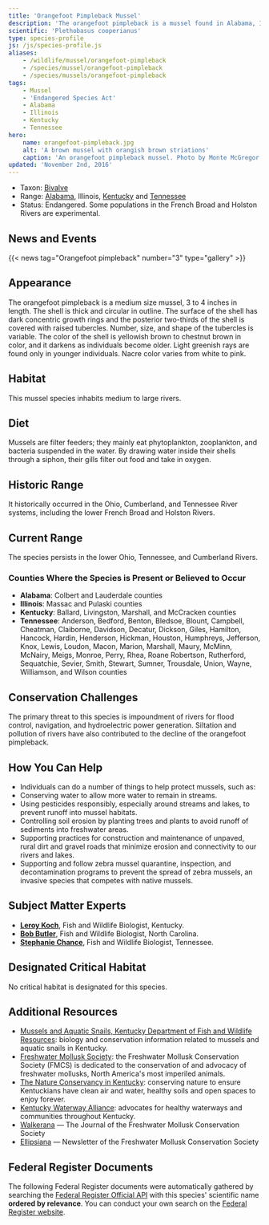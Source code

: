 ```yaml
---
title: 'Orangefoot Pimpleback Mussel'
description: 'The orangefoot pimpleback is a mussel found in Alabama, Illinois, Kentucky and Tennessee rivers.'
scientific: 'Plethobasus cooperianus'
type: species-profile
js: /js/species-profile.js
aliases:
    - /wildlife/mussel/orangefoot-pimpleback
    - /species/mussel/orangefoot-pimpleback
    - /species/mussels/orangefoot-pimpleback
tags:
    - Mussel
    - 'Endangered Species Act'
    - Alabama
    - Illinois
    - Kentucky
    - Tennessee
hero:
    name: orangefoot-pimpleback.jpg
    alt: 'A brown mussel with orangish brown striations'
    caption: 'An orangefoot pimpleback mussel. Photo by Monte McGregor, Center Mollusk Conservation, Kentucky DFWR.'
updated: 'November 2nd, 2016'
---
```


- Taxon: [Bivalve](/tag/bivalve)
- Range: [Alabama](/alabama), Illinois, [Kentucky](/kentucky) and [Tennessee](/tennessee)
- Status: Endangered. Some populations in the French Broad and Holston Rivers are experimental.

## News and Events
{{< news tag="Orangefoot pimpleback" number="3" type="gallery" >}}

## Appearance

The orangefoot pimpleback is a medium size mussel, 3 to 4 inches in length. The shell is thick and circular in outline. The surface of the shell has dark concentric growth rings and the posterior two-thirds of the shell is covered with raised tubercles. Number, size, and shape of the tubercles is variable. The color of the shell is yellowish brown to chestnut brown in color, and it darkens as individuals become older. Light greenish rays are found only in younger individuals. Nacre color varies from white to pink.

## Habitat

This mussel species inhabits medium to large rivers.

## Diet

Mussels are filter feeders; they mainly eat phytoplankton, zooplankton, and bacteria suspended in the water. By drawing water inside their shells through a siphon, their gills filter out food and take in oxygen.

## Historic Range

It historically occurred in the Ohio, Cumberland, and Tennessee River systems, including the lower French Broad and Holston Rivers.

## Current Range

The species persists in the lower Ohio, Tennessee, and Cumberland Rivers.

### Counties Where the Species is Present or Believed to Occur

- **Alabama**: Colbert and Lauderdale counties
- **Illinois**: Massac and Pulaski counties
- **Kentucky**: Ballard, Livingston, Marshall, and McCracken counties
- **Tennessee**: Anderson, Bedford, Benton, Bledsoe, Blount, Campbell, Cheatman, Claiborne, Davidson, Decatur, Dickson, Giles, Hamilton, Hancock, Hardin, Henderson, Hickman, Houston, Humphreys, Jefferson, Knox, Lewis, Loudon, Macon, Marion, Marshall, Maury, McMinn, McNairy, Meigs, Monroe, Perry, Rhea, Roane Robertson, Rutherford, Sequatchie, Sevier, Smith, Stewart, Sumner, Trousdale, Union, Wayne, Williamson, and Wilson counties

## Conservation Challenges

The primary threat to this species is impoundment of rivers for flood control, navigation, and hydroelectric power generation. Siltation and pollution of rivers have also contributed to the decline of the orangefoot pimpleback.

## How You Can Help
- Individuals can do a number of things to help protect mussels, such as:
- Conserving water to allow more water to remain in streams.
- Using pesticides responsibly, especially around streams and lakes, to prevent runoff into mussel habitats.
- Controlling soil erosion by planting trees and plants to avoid runoff of sediments into freshwater areas.
- Supporting practices for construction and maintenance of unpaved, rural dirt and gravel roads that minimize erosion and connectivity to our rivers and lakes.
- Supporting and follow zebra mussel quarantine, inspection, and decontamination programs to prevent the spread of zebra mussels, an invasive species that competes with native mussels.

## Subject Matter Experts
- **[Leroy Koch](mailto:leroy_koch@fws.gov?subject=Orangefoot+pimpleback+mussel)**, Fish and Wildlife Biologist, Kentucky.
- **[Bob Butler](mailto:bob_butler@fws.gov?subject=Orangefoot+pimpleback+mussel)**, Fish and Wildlife Biologist, North Carolina.
- **[Stephanie Chance](mailto:stephanie_chance@fws.gov?subject=Orangefoot+pimpleback+mussel)**, Fish and Wildlife Biologist, Tennessee.

## Designated Critical Habitat

No critical habitat is designated for this species.

## Additional Resources

- [Mussels and Aquatic Snails, Kentucky Department of Fish and Wildlife Resources](http://fw.ky.gov/Wildlife/Pages/Freshwater-Mussels-and-Aquatic-Snails.aspx): biology and conservation information related to mussels and aquatic snails in Kentucky.
- [Freshwater Mollusk Society](http://molluskconservation.org/): the Freshwater Mollusk Conservation Society (FMCS) is dedicated to the conservation of and advocacy of freshwater mollusks, North America's most imperiled animals.
- [The Nature Conservancy in Kentucky](http://www.nature.org/ourinitiatives/regions/northamerica/unitedstates/kentucky/): conserving nature to ensure Kentuckians have clean air and water, healthy soils and open spaces to enjoy forever.
- [Kentucky Waterway Alliance](http://kwalliance.org/): advocates for healthy waterways and communities throughout Kentucky.
- [Walkerana](http://molluskconservation.org/Walkerana_BackIssues.html) — The Journal of the Freshwater Mollusk Conservation Society
- [Ellipsiana](http://molluskconservation.org/Ellipsaria-archive.html) — Newsletter of the Freshwater Mollusk Conservation Society

## Federal Register Documents

The following Federal Register documents were automatically gathered by searching the [Federal Register Official API](https://www.federalregister.gov/blog/learn/developers) with this species' scientific name **ordered by relevance**. You can conduct your own search on the [Federal Register website](https://www.federalregister.gov/articles/search).
